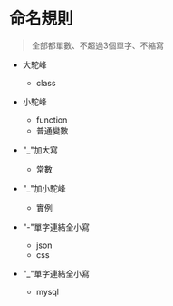 # 命名規則
> 全部都單數、不超過3個單字、不縮寫

+ 大駝峰
  - class

+ 小駝峰
  - function
  - 普通變數

+ "_"加大寫
  - 常數

+ "_"加小駝峰
  - 實例

+ "-"單字連結全小寫
  - json
  - css

+ "_"單字連結全小寫
  - mysql
